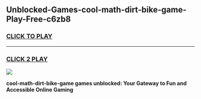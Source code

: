 
## Unblocked-Games-cool-math-dirt-bike-game-Play-Free-c6zb8
<h3>
<a href="https://premium76.site?title=cool-math-dirt-bike-game&ref=21A">CLICK TO PLAY</a></h3>
<hr>

<h3>
<a href="https://premium76.site?title=cool-math-dirt-bike-game&ref=21A">CLICK 2 PLAY</a>
  
</h3>

<a href="https://premium76.site?title=cool-math-dirt-bike-game&ref=21A"><img src="https://clearcache.store/games.png"></a>


**cool-math-dirt-bike-game games unblocked: Your Gateway to Fun and Accessible Online Gaming**
